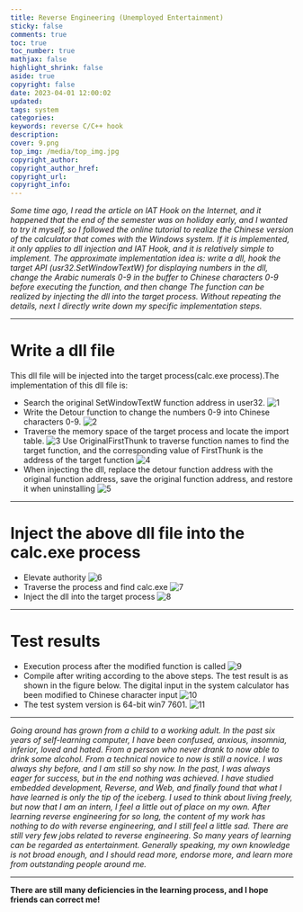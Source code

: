 ```yaml
---
title: Reverse Engineering (Unemployed Entertainment)
sticky: false
comments: true
toc: true
toc_number: true
mathjax: false
highlight_shrink: false
aside: true
copyright: false
date: 2023-04-01 12:00:02
updated:
tags: system
categories:
keywords: reverse C/C++ hook
description:
cover: 9.png
top_img: /media/top_img.jpg
copyright_author:
copyright_author_href:
copyright_url:
copyright_info:
---
```


*Some time ago, I read the article on IAT Hook on the Internet, and it happened that the end of the semester was on holiday early, and I wanted to try it myself, so I followed the online tutorial to realize the Chinese version of the calculator that comes with the Windows system. If it is implemented, it only applies to dll injection and IAT Hook, and it is relatively simple to implement.*
*The approximate implementation idea is: write a dll, hook the target API (usr32.SetWindowTextW) for displaying numbers in the dll, change the Arabic numerals 0-9 in the buffer to Chinese characters 0-9 before executing the function, and then change The function can be realized by injecting the dll into the target process. Without repeating the details, next I directly write down my specific implementation steps.*

---

# Write a dll file
This dll file will be injected into the target process(calc.exe process).The implementation of this dll file is:
- Search the original SetWindowTextW function address in user32.
![1](1.png)
- Write the Detour function to change the numbers 0-9 into Chinese characters 0-9.
![2](2.png)
- Traverse the memory space of the target process and locate the import table.
![3](3.png)
Use OriginalFirstThunk to traverse function names to find the target function, and the corresponding value of FirstThunk is the address of the target function
![4](4.png)
- When injecting the dll, replace the detour function address with the original function address, save the original function address, and restore it when uninstalling
![5](5.png)

---

# Inject the above dll file into the calc.exe process
- Elevate authority
![6](6.png)
- Traverse the process and find calc.exe
![7](7.png)
- Inject the dll into the target process
![8](8.png)

---

# Test results
- Execution process after the modified function is called
![9](9.png)
- Compile after writing according to the above steps. The test result is as shown in the figure below. The digital input in the system calculator has been modified to Chinese character input
![10](10.png)
- The test system version is 64-bit win7 7601.
![11](11.png)

---

*Going around has grown from a child to a working adult. In the past six years of self-learning computer, I have been confused, anxious, insomnia, inferior, loved and hated. From a person who never drank to now able to drink some alcohol. From a technical novice to now is still a novice. I was always shy before, and I am still so shy now. In the past, I was always eager for success, but in the end nothing was achieved. I have studied embedded development, Reverse, and Web, and finally found that what I have learned is only the tip of the iceberg. I used to think about living freely, but now that I am an intern, I feel a little out of place on my own. After learning reverse engineering for so long, the content of my work has nothing to do with reverse engineering, and I still feel a little sad. There are still very few jobs related to reverse engineering. So many years of learning can be regarded as entertainment. Generally speaking, my own knowledge is not broad enough, and I should read more, endorse more, and learn more from outstanding people around me.*

---

**There are still many deficiencies in the learning process, and I hope friends can correct me!**
